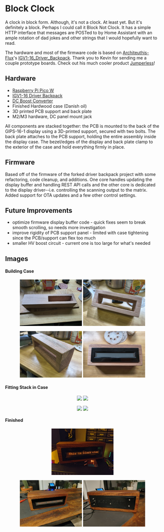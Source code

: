 # Block Clock

A clock in block form. Although, it's not a clock. At least yet. But it's definitely a block. Perhaps I could call it Block Not Clock. It has a simple HTTP interface that messages are POSTed to by Home Assistant with an ample rotation of dad jokes and other strings that I would hopefully want to read.

The hardware and most of the firmware code is based on [Architeuthis-Flux](https://github.com/Architeuthis-Flux)'s [IGV1-16_Driver_Backpack](https://github.com/Architeuthis-Flux/IGV1-16_Driver_Backpack). Thank you to Kevin for sending me a couple prototype boards. Check out his much cooler product [Jumperless](https://github.com/Architeuthis-Flux/Jumperless)!

## Hardware

- [Raspberry Pi Pico W](https://www.raspberrypi.com/documentation/microcontrollers/pico-series.html)
- [IGV1-16 Driver Backpack](https://github.com/Architeuthis-Flux/IGV1-16_Driver_Backpack)
- [DC Boost Converter](https://www.aliexpress.us/item/3256805740935309.html)
- Finished Hardwood case (Danish oil)
- 3D printed PCB support and back plate
- M2/M3 hardware, DC panel mount jack

All components are stacked together: the PCB is mounted to the back of the GIPS-16-1 display using a 3D-printed support, secured with two bolts. The back plate attaches to the PCB support, holding the entire assembly inside the display case. The bezel/edges of the display and back plate clamp to the exterior of the case and hold everything firmly in place.

## Firmware

Based off of the firmware of the forked driver backpack project with some refactoring, code cleanup, and additions. One core handles updating the display buffer and handling REST API calls and the other core is dedicated to the display driver--i.e. controlling the scanning output to the matrix. Added support for OTA updates and a few other control settings.

## Future Improvements
- optimize firmware display buffer code - quick fixes seem to break smooth scrolling, so needs more investigation
- improve rigidity of PCB support panel - limited with case tightening since the PCB/support can flex too much
- smaller HV boost circuit - current one is too large for what's needed

## Images

#### Building Case
<p align="center" width="100%">
  <img src="images/uncut_block.jpg" width="40%" />
  <img src="images/unfinished_block.jpg" width="40%" />
</p>
<p align="center" width="100%">
  <img src="images/filling_cracks_block.jpg" width="40%" />
  <img src="images/unfinished_block_fit.jpg" width="40%" />
</p>

#### Fitting Stack in Case

<p align="center" width="100%">
  <img src="images/hardware_stack.jpg" width="40%" />
  <img src="images/large_power_supply.jpg" width="40%" />
</p>
<p align="center" width="100%">
  <img src="images/hardware_stack_2.jpg" width="40%" />
  <img src="images/modified_power_supply.jpg" width="40%" />
</p>

#### Finished

<p align="center" width="100%">
  <img src="images/final_front_2.jpg" width="40%" />
</p>
<p align="center" width="100%">
  <img src="images/final_front.jpg" width="40%" />
  <img src="images/final_back.jpg" width="40%" />
</p>
